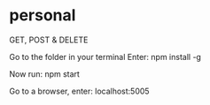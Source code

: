 # personal
GET, POST &amp; DELETE

Go to the folder in your terminal
Enter: npm install -g

Now run: npm start

Go to a browser, enter: localhost:5005

